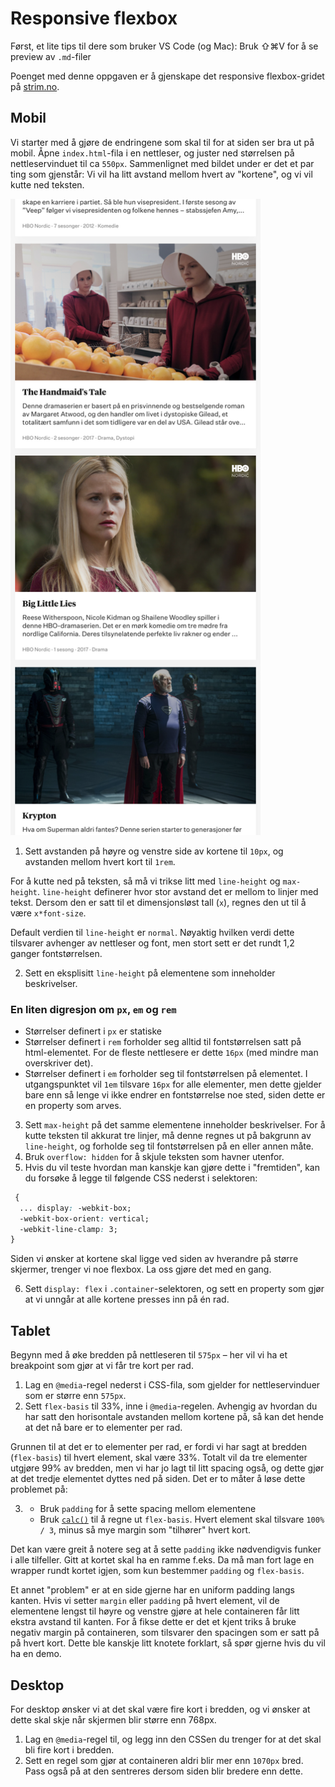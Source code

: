 # Responsive flexbox

Først, et lite tips til dere som bruker VS Code (og Mac): Bruk ⇧⌘V for å se preview av `.md`-filer

Poenget med denne oppgaven er å gjenskape det responsive flexbox-gridet på [strim.no](https://www.strim.no/play).

## Mobil

Vi starter med å gjøre de endringene som skal til for at siden ser bra ut på mobil. Åpne `index.html`-fila i en nettleser, og juster ned størrelsen på nettleservinduet til ca `550px`. Sammenlignet med bildet under er det et par ting som gjenstår: Vi vil ha litt avstand mellom hvert av "kortene",
og vi vil kutte ned teksten.

<img src="strim.png" width="400">

1. Sett avstanden på høyre og venstre side av kortene til `10px`, og avstanden mellom hvert kort til `1rem`.

For å kutte ned på teksten, så må vi trikse litt med `line-height` og `max-height`. `line-height` definerer hvor stor avstand det er mellom to linjer med tekst. Dersom den er satt til et dimensjonsløst tall (`x`), regnes den ut til å være `x*font-size`.

Default verdien til `line-height` er `normal`. Nøyaktig hvilken verdi dette tilsvarer avhenger av nettleser og font, men stort sett er det rundt 1,2 ganger fontstørrelsen.

2. Sett en eksplisitt `line-height` på elementene som inneholder beskrivelser.

### En liten digresjon om `px`, `em` og `rem`

- Størrelser definert i `px` er statiske
- Størrelser definert i `rem` forholder seg alltid til fontstørrelsen satt på html-elementet. For de fleste nettlesere er dette `16px` (med mindre man overskriver det).
- Størrelser definert i `em` forholder seg til fontstørrelsen på elementet. I utgangspunktet vil `1em` tilsvare `16px` for alle elementer, men dette gjelder bare enn så lenge vi ikke endrer en fontstørrelse noe sted, siden dette er en property som arves.

3. Sett `max-height` på det samme elementene inneholder beskrivelser. For å kutte teksten til akkurat tre linjer, må denne regnes ut på bakgrunn av `line-height`, og forholde seg til fontstørrelsen på en eller annen måte.
4. Bruk `overflow: hidden` for å skjule teksten som havner utenfor.
5. Hvis du vil teste hvordan man kanskje kan gjøre dette i "fremtiden", kan du forsøke å legge til følgende CSS nederst i selektoren:

```css
 {
  ... display: -webkit-box;
  -webkit-box-orient: vertical;
  -webkit-line-clamp: 3;
}
```

Siden vi ønsker at kortene skal ligge ved siden av hverandre på større skjermer, trenger vi noe flexbox. La oss gjøre det med en gang.

6. Sett `display: flex` i `.container`-selektoren, og sett en property som gjør at vi unngår at alle kortene presses inn på én rad.

## Tablet

Begynn med å øke bredden på nettleseren til `575px` – her vil vi ha et breakpoint som gjør at vi får tre kort per rad.

1. Lag en `@media`-regel nederst i CSS-fila, som gjelder for nettleservinduer som er større enn `575px`.
2. Sett `flex-basis` til 33%, inne i `@media`-regelen. Avhengig av hvordan du har satt den horisontale avstanden mellom kortene på, så kan det hende at det nå bare er to elementer per rad.

Grunnen til at det er to elementer per rad, er fordi vi har sagt at bredden (`flex-basis`) til hvert element, skal være 33%. Totalt vil da tre elementer utgjøre 99% av bredden, men vi har jo lagt til litt spacing også, og dette gjør at det tredje elementet dyttes ned på siden. Det er to måter å løse dette problemet på:

3. - Bruk `padding` for å sette spacing mellom elementene
   - Bruk [`calc()`](https://developer.mozilla.org/en-US/docs/Web/CSS/calc) til å regne ut `flex-basis`. Hvert element skal tilsvare `100% / 3`, minus så mye margin som "tilhører" hvert kort.

Det kan være greit å notere seg at å sette `padding` ikke nødvendigvis funker i alle tilfeller. Gitt at kortet skal ha en ramme f.eks. Da må man fort lage en wrapper rundt kortet igjen, som kun bestemmer `padding` og `flex-basis`.

Et annet "problem" er at en side gjerne har en uniform padding langs kanten. Hvis vi setter `margin` eller `padding` på hvert element, vil de elementene lengst til høyre og venstre gjøre at hele containeren får litt ekstra avstand til kanten. For å fikse dette er det et kjent triks å bruke negativ margin på containeren, som tilsvarer den spacingen som er satt på på hvert kort. Dette ble kanskje litt knotete forklart, så spør gjerne hvis du vil ha en demo.

## Desktop

For desktop ønsker vi at det skal være fire kort i bredden, og vi ønsker at dette skal skje når skjermen blir større enn 768px.

1. Lag en `@media`-regel til, og legg inn den CSSen du trenger for at det skal bli fire kort i bredden.
2. Sett en regel som gjør at containeren aldri blir mer enn `1070px` bred. Pass også på at den sentreres dersom siden blir bredere enn dette.
